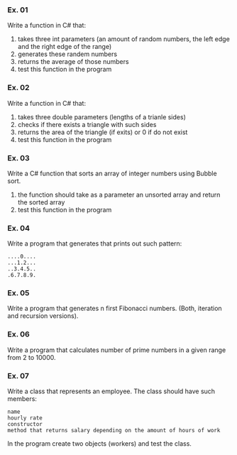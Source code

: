 ### Ex. 01
Write a function in C# that:
1.  takes three int parameters (an amount of random numbers, the left edge and the right edge of the range)
2.  generates these randem numbers
3.  returns the average of those numbers
4.  test this function in the program

### Ex. 02
Write a function in C# that: 
1.  takes three double parameters (lengths of a trianle sides)
2.  checks if there exists a triangle with such sides
3.  returns the area of the triangle (if exits) or 0 if do not exist
4.  test this function in the program

### Ex. 03
Write a C# function that sorts an array of integer numbers using Bubble sort.
1. the function should take as a parameter an unsorted array and return the sorted array
2.  test this function in the program


### Ex. 04
Write a program that generates that prints out such pattern:

    ....0....
    ...1.2...
    ..3.4.5..
    .6.7.8.9.

### Ex. 05
Write a program that generates n first Fibonacci numbers.
(Both, iteration and recursion versions).

### Ex. 06
Write a program that calculates number of prime numbers in a given range from 2 to 10000.

### Ex. 07
Write a class that represents an employee.
The class should have such members:

    name
    hourly rate
    constructor
    method that returns salary depending on the amount of hours of work

In the program create two objects (workers) and test the class. 